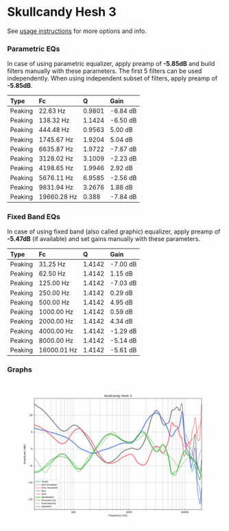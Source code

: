 # Skullcandy Hesh 3
See [usage instructions](https://github.com/jaakkopasanen/AutoEq#usage) for more options and info.

### Parametric EQs
In case of using parametric equalizer, apply preamp of **-5.85dB** and build filters manually
with these parameters. The first 5 filters can be used independently.
When using independent subset of filters, apply preamp of **-5.85dB**.

| Type    | Fc          |      Q | Gain     |
|:--------|:------------|:-------|:---------|
| Peaking | 22.63 Hz    | 0.9801 | -6.84 dB |
| Peaking | 138.32 Hz   | 1.1424 | -6.50 dB |
| Peaking | 444.48 Hz   | 0.9563 | 5.00 dB  |
| Peaking | 1745.67 Hz  | 1.9204 | 5.04 dB  |
| Peaking | 6635.87 Hz  | 1.9722 | -7.87 dB |
| Peaking | 3128.02 Hz  | 3.1009 | -2.23 dB |
| Peaking | 4198.65 Hz  | 1.9946 | 2.92 dB  |
| Peaking | 5676.11 Hz  | 6.9585 | -2.56 dB |
| Peaking | 9831.94 Hz  | 3.2676 | 1.88 dB  |
| Peaking | 19660.28 Hz | 0.388  | -7.84 dB |

### Fixed Band EQs
In case of using fixed band (also called graphic) equalizer, apply preamp of **-5.47dB**
(if available) and set gains manually with these parameters.

| Type    | Fc          |      Q | Gain     |
|:--------|:------------|:-------|:---------|
| Peaking | 31.25 Hz    | 1.4142 | -7.00 dB |
| Peaking | 62.50 Hz    | 1.4142 | 1.15 dB  |
| Peaking | 125.00 Hz   | 1.4142 | -7.03 dB |
| Peaking | 250.00 Hz   | 1.4142 | 0.29 dB  |
| Peaking | 500.00 Hz   | 1.4142 | 4.95 dB  |
| Peaking | 1000.00 Hz  | 1.4142 | 0.59 dB  |
| Peaking | 2000.00 Hz  | 1.4142 | 4.34 dB  |
| Peaking | 4000.00 Hz  | 1.4142 | -1.29 dB |
| Peaking | 8000.00 Hz  | 1.4142 | -5.14 dB |
| Peaking | 16000.01 Hz | 1.4142 | -5.61 dB |

### Graphs
![](./Skullcandy%20Hesh%203.png)